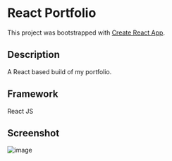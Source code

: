 # React Portfolio

This project was bootstrapped with [Create React App](https://github.com/facebook/create-react-app).

## Description

A React based build of my portfolio.

## Framework

React JS

## Screenshot

![image](https://user-images.githubusercontent.com/100248387/182283639-88caebca-68f8-4ecc-9e59-615787383cb9.png)
